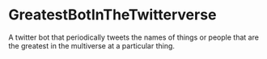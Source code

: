 GreatestBotInTheTwitterverse
============================

A twitter bot that periodically tweets the names of things or people that are the greatest in the multiverse at a particular thing.
